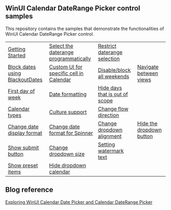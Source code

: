 ## WinUI Calendar DateRange Picker control samples
This repository contains the samples that demonstrate the functionalities of WinUI Calendar DateRange Picker control.

<table>
 <tr>
  <td><a href="Samples/Getting_started">Getting Started</a></td>
  <td><a href="Samples/Restriction">Select the daterange programmatically</a></td>
  <td><a href="Samples/Restriction">Restrict daterange selection</a></td>
 </tr>
  <tr>
  <td><a href="Samples/BlockedDates">Block dates using BlackoutDates</a></td>
  <td><a href="Samples/CustomUI">Custom UI for specific cell in Calendar</a></td>
  <td><a href="Samples/Formatting">Disable/block all weekends</a></td>
  <td><a href="Samples/Restriction">Navigate between views</a></td>
 </tr>
  <tr>
  <td><a href="Samples/Selection">First day of week</a></td>
  <td><a href="Samples/Formatting">Date formatting</a></td>
  <td><a href="Samples/Restriction">Hide days that is out of scope</a></td>
 </tr>
  <tr>
  <td><a href="Samples/Formatting">Calendar types</a></td>
  <td><a href="Samples/Formatting">Culture support</a></td>
  <td><a href="Samples/Formatting">Change flow direction</a></td>
 </tr>
 <tr>
  <td><a href="Samples/Formatting">Change date display format</a></td>
  <td><a href="Samples/Formatting">Change date format for Spinner</a></td>
  <td><a href="Samples/DropDown">Change dropdown alignment</a></td>
  <td><a href="Samples/DropDown">Hide the dropdown button</a></td>
 </tr>
  <tr>
  <td><a href="Samples/DropDown">Show submit button</a></td>
  <td><a href="Samples/DropDown">Change dropdown size</a></td>
  <td><a href="Samples/Selection">Setting watermark text</a></td>
 </tr>
 <tr>
 <td><a href="Samples/PresetItems">Show preset items</a></td>
  <td><a href="Samples/PresetItems">Hide dropdown calendar</a></td>
 </tr>
</table>

## Blog reference 
[Exploring WinUI Calendar Date Picker and Calendar DateRange Picker](https://www.syncfusion.com/blogs/post/exploring-winui-calendar-date-picker-and-calendar-daterange-picker.aspx)
